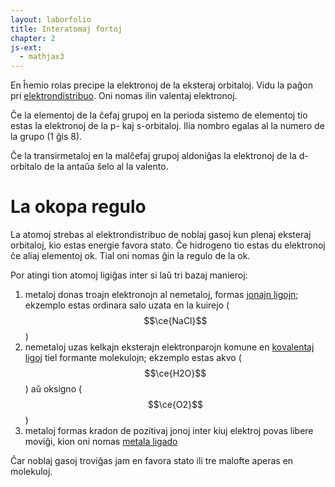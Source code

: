 ```yaml
---
layout: laborfolio
title: Interatomaj fortoj
chapter: 2
js-ext:
  - mathjax3
---
```


En ĥemio rolas precipe la elektronoj de la eksteraj orbitaloj.
Vidu la paĝon pri [elektrondistribuo](elektrondistribuo). Oni nomas ilin valentaj elektronoj.

Ĉe la elementoj de la ĉefaj grupoj en la perioda sistemo de elementoj
tio estas la elektronoj de la p- kaj s-orbitaloj. Ilia nombro egalas al
la numero de la grupo (1 ĝis 8).

Ĉe la transirmetaloj en la malĉefaj grupoj aldoniĝas la elektronoj de la
d-orbitalo de la antaŭa ŝelo al la valento. 

# La okopa regulo

La atomoj strebas al elektrondistribuo de noblaj gasoj kun plenaj eksteraj orbitaloj, kio
estas energie favora stato. Ĉe hidrogeno tio estas du elektronoj ĉe aliaj elementoj ok. 
Tial oni nomas ĝin la regulo de la ok.

Por atingi tion atomoj ligiĝas inter si laŭ tri bazaj manieroj: 

1. metaloj donas troajn elektronojn al nemetaloj, formas [jonajn ligojn](jona_ligo);
   ekzemplo estas ordinara salo uzata en la kuirejo ($$\ce{NaCl}$$)
2. nemetaloj uzas kelkajn eksterajn elektronparojn komune en [kovalentaj ligoj](kovalenta_ligo) tiel formante molekulojn; ekzemplo 
   estas akvo ($$\ce{H2O}$$) aŭ oksigno ($$\ce{O2}$$)
3. metaloj formas kradon de pozitivaj jonoj inter kiuj elektroj povas libere moviĝi, kion oni nomas [metala ligado](metala_ligo)

Ĉar noblaj gasoj troviĝas jam en favora stato ili tre malofte aperas en molekuloj.

<!--...elektronegativeco...

- Kreu apartajn paĝojn por ĉiu ligotipo! 

- pol(ar/usec)aj ligoj...: klarigu en aparta paĝo pri kovalenta ligo... 

- NaCl per jmol: http://lampx.tugraz.at/~hadley/ss1/crystalstructure/structures/nacl/nacl.php

-->

<!--

## Ekzemploj

Kiel ekzemploj de molekuloj kun kovalentaj ligoj ni povas rigardi gasajn molekulojn, kiuj troviĝas en la atmosfero:

- [nitrogeno](#N2){: #N2 onclick="glewis(event);"}
- [oksigeno](#O2){: #O2 onclick="glewis(event);"}
- [argono](#Ar){: #Ar onclick="glewis(event);"}
- [akvo (vaporo)](#H2O){: #H2O onclick="glewis(event);"}
- [karbondioksido](#CO2){: #CO2 onclick="glewis(event);"}
- [neono](#Ne){: #Ne onclick="glewis(event);"}
- [heliumo](#He){: #He onclick="glewis(event);"}
- [metano](#CH4){: #CH4 onclick="glewis(event);"}
- [kriptono](#Kr){: #Kr onclick="glewis(event);"}


-->
<!--
Ekzemploj de molekuloj formantaj (kun)valentajn ligojn estas hidrogeno kun (kun)valenta elektronparo,
oksigeno kun du (kun)valentaj paroj kaj nitrogeno kun tri (kun)valentaj paroj:
-->
<!--
<script>

  const gasoj = {
    N2: [["N","0#4:"],["N","0:"]],
    O2: [["O","0=3:5:"],["O","1:7:"]],
    Ar: [["Ar","0:2:4:6:"]],
    H2O:[["O","5:7:"],["H","7-"],["H","5-"]],
    CO2:[["C",""],["O","0="],["O","4="]],
    Ne: [["Ne","0:2:4:6:"]],
    He: [["He","4:"]],
    CH4:[["C",""],["H","1-"],["H","3-"],["H","5-"],["H","7-"]],
    Kr: [["Kr","0:2:4:6:"]]
  }

  const jonoj = {
    OH: [["O^-","6:0:2:"],["H","0-"]],
    H3O:[["O^⊕","0:"],["H","0-"],["H","6-"],["H","2-"]],
    Cl: [["Cl^-","0:2:4:6:"]],
    Na: [["Na^+"]],
    Mg: [["Mg^2+"]],
    K:  [["K^+"]],
    SO4:[["S",""],["O","0=3:5:"],["O","2=5:7:"],["O^-","4-0:2:6:"],["O^-","6-0:2:4:"]],
    Ca: [["Ca^2+"]],
    CO3:[["C",""],["O","1=4:6:"],["O^-","4-6:0:2:"],["O^-","6-0:2:4:"]]
    }

  function glewis(event) {
    event.preventDefault();
    const frm = event.target.id;
    const svg = document.getElementById("glewis");
    _lewis(svg,frm,gasoj[frm]);
  }

  function jlewis(event) {
    event.preventDefault();
    const frm = event.target.id;
    const svg = document.getElementById("jlewis");
    _lewis(svg,frm,jonoj[frm]);
  }

  function _lewis(svg,frm,spec) {
    console.log(frm)+": "+spec;

    // malplenigu
    svg.textContent = "";
    // desegnu Lewis-strukturon
    lewis(svg,spec);
  }

  window.onload = () => {
    const svg = document.getElementById("glewis");
    lewis(svg,[
      ["H","0-"],
      ["H",""],
    ]);
  }

</script>

<style>
/*
  svg {
    stroke-width: 0px;
    background-color: lightblue;
  }
  */

  text {
      font-family: helvetica, sans-serif;
      /*
      stroke: black;
      stroke-width: 0.2px;
      */
      font-size: 10px;
      text-anchor: middle;
      dominant-baseline: central;
  }
  tspan.sup {
    font-size: 8px;
  }
  circle {
      fill: black;
  }
  line {
      stroke: black;
      stroke-width: .6;
  }
</style>

<svg id="glewis"
    version="1.1" 
    xmlns="http://www.w3.org/2000/svg" 
    xmlns:xlink="http://www.w3.org/1999/xlink" width="240" height="240" viewBox="-30 -30 60 60">    
</svg>

En la formuloj streko simbolas (kun)valentan elektronparon, dum punkto 
simbolas valentan elektronon, kiu ne partoprenas en molekula ligo.
-->

<!-- iuj jonoj solvitaj en oceano vd. https://en.wikipedia.org/wiki/Ocean#Residence_times_of_chemical_elements_and_ions -->

<!--
Jonoj, solvitaj en marakvo, estas i.a.:

- [hidroksido](#OH){: #OH onclick="jlewis(event);"}
- [kloro](#Cl){: #Cl onclick="jlewis(event);"}
- [natrio](#Na){: #Na onclick="jlewis(event);"}
- [magnezio](#Mg){: #Mg onclick="jlewis(event);"}
- [kalio](#K){: #K onclick="jlewis(event);"}
- [sulfato](#SO4){: #SO4 onclick="jlewis(event);"}
- [kalcio](#Ca){: #Ca onclick="jlewis(event);"}
- [karbonato](#CO3){: #CO3 onclick="jlewis(event);"}
-->
<!--
// H+, OH-:
- [akvo](#H2O){: #H2O onclick="jlewis(event);"}

pri CO3 vd. ankaŭ
https://chemistry.stackexchange.com/questions/66033/in-the-carbonate-anion-which-atoms-gain-the-two-electrons

// - [silicio](#Si){: #Si onclick="glewis(event);"}
// - [mangano](#Mn){: #Mn onclick="glewis(event);"}
// - [aluminio](#Al){: #Al onclick="glewis(event);"}
// - [fero](#Fe){: #Fe onclick="glewis(event);"}
-->
<!--
<svg id="jlewis"
    version="1.1" 
    xmlns="http://www.w3.org/2000/svg" 
    xmlns:xlink="http://www.w3.org/1999/xlink" width="240" height="240" viewBox="-30 -30 60 60">    
</svg>
-->

<!-- https://www2.chem.wisc.edu/deptfiles/genchem/netorial/rottosen/tutorial/modules/intermolecular_forces/01review/review2.htm 

# jona lewis desegno... MgO
https://cnx.org/resources/3d947fe1453d06102e824653195aae5c/CG11C1_020.png
# NaCl
https://4.bp.blogspot.com/-jaAOIZ97HYM/VwUGn4KaVpI/AAAAAAAAArc/KUildrS-VB0-Hse5_6j_tGe8t6REfbsQg/s1600/772263_orig.jpeg
# MgCl2
https://www.nextgurukul.in/media/images/q2aanswers/1554099/Magnesium-Chloride-Formation_1401944529549.gif
# NH4NO3
http://ammoniumnitrate.weebly.com/uploads/9/8/2/0/9820288/500629623.png?371
-->